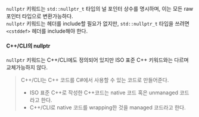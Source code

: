 `nullptr` 키워드는 `std::nullptr_t` 타입의 널 포인터 상수를 명시하며, 이는 모든 raw 포인터 타입으로 변환가능하다.  
`nullptr` 키워드는 헤더를 include할 필요가 없지만, `std::nullptr_t` 타입을 쓰려면 `<cstddef>` 헤더를 include해야 한다.  

#### C++/CLI의 nullptr
`nullptr` 키워드는 C++/CLI에도 정의되어 있지만 ISO 표준 C++ 키워드와는 다르며 교체가능하지 않다.
> C++/CLI는 C++ 코드를 C#에서 사용할 수 있는 코드로 만들어준다.
> - ISO 표준 C++로 작성한 C++코드는 native 코드 혹은 unmanaged 코드라고 한다.
> - C++/CLI로 native 코드를 wrapping한 것을 managed 코드라고 한다. 
